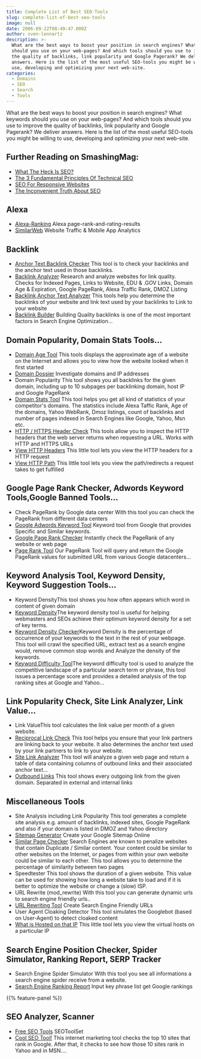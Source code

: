 ```yaml
---
title: Complete List of Best SEO-Tools
slug: complete-list-of-best-seo-tools
image: null
date: 2006-09-22T08:49:47.000Z
author: sven-lennartz
description: >-
  What are the best ways to boost your position in search engines? What keywords
  should you use on your web-pages? And which tools should you use to improve
  the quality of backlinks, link popularity and Google Pagerank? We deliver
  answers. Here is the list of the most useful SEO-tools you might be willing to
  use, developing and optimizing your next web-site.
categories:
  - Domains
  - SEO
  - Search
  - Tools
---
```

What are the best ways to boost your position in search engines? What keywords should you use on your web-pages? And which tools should you use to improve the quality of backlinks, link popularity and Google Pagerank? We deliver answers. Here is the list of the most useful SEO-tools you might be willing to use, developing and optimizing your next web-site. 

## <span class="rh">Further Reading</span> on SmashingMag:

*   [What The Heck Is SEO?](https://www.smashingmagazine.com/2012/12/what-heck-seo-rebuttal/)
*   [The 3 Fundamental Principles Of Technical SEO](https://www.smashingmagazine.com/2015/11/technical-seo-2015-wiring-websites-organic-search/)
*   [SEO For Responsive Websites](https://www.smashingmagazine.com/2013/11/seo-for-responsive-websites/)
*   [The Inconvenient Truth About SEO](https://www.smashingmagazine.com/2012/12/seo-the-inconvenient-truth/)

## Alexa

*   [Alexa-Ranking](https://www.alexa.com/) Alexa page-rank-and-rating-results
*   [SimilarWeb](https://www.similarweb.com/) Website Traffic & Mobile App Analytics

## Backlink

*   [Anchor Text Backlink Checker](https://www.webuildpages.com/neat-o/) This tool is to check your backlinks and the anchor text used in those backlinks.
*   [Backlink Analyzer](https://www.sitening.com/tools/backlink-analyzer/) Research and analyze websites for link quality. Checks for Indexed Pages, Links to Website, EDU & .GOV Links, Domain Age & Expiration, Google PageRank, Alexa Traffic Rank, DMOZ Listing
*   [Backlink Anchor Text Analyzer](https://www.webconfs.com/anchor-text-analysis.php) This tools help you determine the backlinks of your website and link text used by your backlinks to Link to your website
*   [Backlink Builder](https://www.webconfs.com/backlink-builder.php) Building Quality backlinks is one of the most important factors in Search Engine Optimization...</p>

## Domain Popularity, Domain Stats Tools...

*   [Domain Age Tool](https://www.webconfs.com/domain-age.php) This tools displays the approximate age of a website on the Internet and allows you to view how the website looked when it first started
*   [Domain Dossier](https://centralops.net/co/DomainDossier.aspx) Investigate domains and IP addresses
*   Domain Popularity This tool shows you all backlinks for the given domain, including up to 10 subpages per backlinking domain, host IP and Google PageRank
*   [Domain Stats Tool](https://www.webconfs.com/domain-stats.php) This tool helps you get all kind of statistics of your competitor's domains. The statistics include Alexa Taffic Rank, Age of the domains, Yahoo WebRank, Dmoz listings, count of backlinks and number of pages indexed in Search Engines like Google, Yahoo, Msn etc.
*   [HTTP / HTTPS Header Check](https://www.webconfs.com/http-header-check.php) This tools allow you to inspect the HTTP headers that the web server returns when requesting a URL. Works with HTTP and HTTPS URLs
*   [View HTTP Headers](https://www.seoegghead.com/tools/view-http-headers.php) This little tool lets you view the HTTP headers for a HTTP request
*   [View HTTP Path](https://www.seoegghead.com/tools/view-http-path.php) This little tool lets you view the path/redirects a request takes to get fulfilled

## Google Page Rank Checker, Adwords Keyword Tools,Google Banned Tools...

*   Check PageRank by Google data center With this tool you can check the PageRank from different data centers
*   [Google Adwords Keyword Tool](https://adwords.google.com/select/KeywordToolExternal) Keyword tool from Google that provides Specific and Similar keywords.
*   [Google Page Rank Checker](https://raventools.com/) Instantly check the PageRank of any website or web page
*   [Page Rank Tool](https://www.pageranktool.net/) Our PageRank Tool will query and return the Google PageRank values for submitted URL from various Google datacenters...</p>

## Keyword Analysis Tool, Keyword Density, Keyword Suggestion Tools...

*   Keyword DensityThis tool shows you how often appears which word in content of given domain
*   [Keyword Density](https://www.seochat.com/seo-tools/keyword-density/)The keyword density tool is useful for helping webmasters and SEOs achieve their optimum keyword density for a set of key terms.
*   [Keyword Density Checker](https://www.webconfs.com/keyword-density-checker.php)Keyword Density is the percentage of occurrence of your keywords to the text in the rest of your webpage. This tool will crawl the specified URL, extract text as a search engine would, remove common stop words and Analyze the density of the keywords.
*   [Keyword Difficulty Tool](https://www.seomoz.org/tools/kwtool.php)The keyword difficulty tool is used to analyze the competitive landscape of a particular search term or phrase, this tool issues a percentage score and provides a detailed analysis of the top ranking sites at Google and Yahoo...</p>

## Link Popularity Check, Site Link Analyzer, Link Value...

*   Link ValueThis tool calculates the link value per month of a given website.
*   [Reciprocal Link Check](https://www.webconfs.com/reciprocal-link-checker.php) This tool helps you ensure that your link partners are linking back to your website. It also determines the anchor text used by your link partners to link to your website.
*   [Site Link Analyzer](https://www.seochat.com/seo-tools/site-link-analyzer/) This tool will analyze a given web page and return a table of data containing columns of outbound links and their associated anchor text...
*   [Outbound Links](https://rapid.searchmetrics.com/seo-tools/outbound-links.html) This tool shows every outgoing link from the given domain. Separated in external and internal links

## Miscellaneous Tools

*   Site Analysis including Link Popularity This tool generates a complete site analysis e.g. amount of backlinks, indexed sites, Google PageRank and also if your domain is listed in DMOZ and Yahoo directory
*   [Sitemap Generator](https://www.xml-sitemaps.com/) Create your Google Sitemap Online
*   [Similar Page Checker](https://www.webconfs.com/similar-page-checker.php) Search Engines are known to penalize websites that contain Duplicate / Similar content. Your content could be similar to other websites on the Internet, or pages from within your own website could be similar to each other. This tool allows you to determine the percentage of similarity between two pages
*   Speedtester This tool shows the duration of a given website. This value can be used for showing how long a website take to load and if it is better to optimize the website or change a (slow) ISP.
*   URL Rewrite (mod_rewrite) With this tool you can generate dynamic urls to search engine friendly urls..
*   [URL Rewriting Tool](https://www.webconfs.com/url-rewriting-tool.php) Create Search Engine Friendly URLs
*   User Agent Cloaking Detector This tool simulates the Googlebot (based on User-Agent) to detect cloaked content
*   [What is Hosted on that IP](https://www.seoegghead.com/tools/what-is-hosted-on-that-ip.php) This little tool lets you view the virtual hosts on a particular IP

## Search Engine Position Checker, Spider Simulator, Ranking Report, SERP Tracker

*   Search Engine Spider Simulator With this tool you see all informations a search engine spider receive from a website.
*   [Search Engine Ranking Report](https://www.top25web.com/cgi-bin/report.cgi) Input key phrase list get Google rankings

{{% feature-panel %}}

## SEO Analyzer, Scanner

*   [Free SEO Tools](https://www.seotoolset.com/tools/free_tools.html) SEOToolSet
*   [Cool SEO Tool!](https://www.webuildpages.com/cool-seo-tool/) This internet marketing tool checks the top 10 sites that rank in Google. After that, it checks to see how those 10 sites rank in Yahoo and in MSN....

